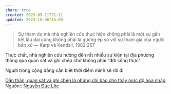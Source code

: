 ```yaml
---
share: true
created: 2023-09-11T21:11
updated: 2023-10-06T16:09
---
```


> Sự tham dự mà nhà nghiên cứu thực hiện không phải là một sự gắn kết lâu dài cũng không phải là gượng ép so với sự tham gia của người bản xứ — Karp và Kendall, 1982:257

Thực chất, nhà nghiên cứu hướng đến rất nhiều sự kiện tại địa phương thông qua quan sát và ghi chép chứ không phải "đời sống thực".

Người trong cộng đồng cần biết thời điểm mình sẽ rời đi

[Dấn thân, quan sát và ghi chép là những chỉ báo cho thấy mức độ hoà nhập](../D%E1%BA%A5n%20th%C3%A2n,%20quan%20s%C3%A1t%20v%C3%A0%20ghi%20ch%C3%A9p%20l%C3%A0%20nh%E1%BB%AFng%20ch%E1%BB%89%20b%C3%A1o%20cho%20th%E1%BA%A5y%20m%E1%BB%A9c%20%C4%91%E1%BB%99%20ho%C3%A0%20nh%E1%BA%ADp.md)
Nguồn:: [Nguyễn Đức Lộc](../../%CE%9E%20Ngu%E1%BB%93n/Nguy%E1%BB%85n%20%C4%90%E1%BB%A9c%20L%E1%BB%99c.md)
